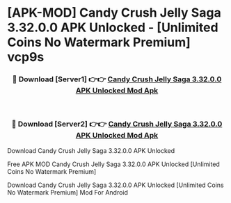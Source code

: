 # [APK-MOD] Candy Crush Jelly Saga 3.32.0.0 APK Unlocked - [Unlimited Coins No Watermark Premium] vcp9s



<div align="center">
<h3>🔴 Download [Server1] 👉👉 <a href="https://momento.my/?title=Candy_Crush_Jelly_Saga_3.32.0.0_APK_Unlocked">Candy Crush Jelly Saga 3.32.0.0 APK Unlocked Mod Apk</a></h3><br>

<h3>🔴 Download [Server2] 👉👉 <a href="https://momento.my/?title=Candy_Crush_Jelly_Saga_3.32.0.0_APK_Unlocked">Candy Crush Jelly Saga 3.32.0.0 APK Unlocked Mod Apk</a></h3>
</div>



Download Candy Crush Jelly Saga 3.32.0.0 APK Unlocked 

Free APK MOD Candy Crush Jelly Saga 3.32.0.0 APK Unlocked [Unlimited Coins No Watermark Premium]

Download Candy Crush Jelly Saga 3.32.0.0 APK Unlocked [Unlimited Coins No Watermark Premium] Mod For Android
